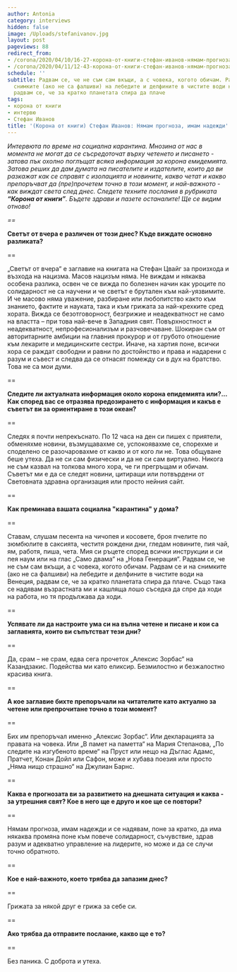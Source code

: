 ```yaml
---
author: Antonia
category: interviews
hidden: false
image: /Uploads/stefanivanov.jpg
layout: post
pageviews: 88
redirect_from:
- /corona/2020/04/10/16-27-корона-от-книги-стефан-иванов-нямам-прогноза-имам-надежди
- /corona/2020/04/11/12-43-корона-от-книги-стефан-иванов-нямам-прогноза-имам-надежди
schedule: ''
subtitle: Радвам се, че не съм сам вкъщи, а с човека, когото обичам. Радвам се и на
  снимките (ако не са фалшиви) на лебедите и делфините в чистите води на Венеция,
  радвам се, че за кратко планетата спира да плаче
tags:
- корона от книги
- интервю
- Стефан Иванов
title: '(Корона от книги) Стефан Иванов: Нямам прогноза, имам надежди'
---
```


_Интервюта по време на социална карантина. Мнозина от нас в момента не могат да се съсредоточат върху четенето и писането - затова пък охолно поглъщат всяка информация за корона емидемията. Затова реших да дам думата на писателите и издателите, които да ви разкажат как се справят с изолацията и новините, какво четат и какво препоръчват да (пре)прочетем точно в този момент, и най-важното - как виждат света след днес. Следете техните послания в рубриката **“Корона от книги”**. Бъдете здрави и пазете останалите! Ще се видим отново!_

_\==_

**Светът от вчера е различен от този днес? Къде виждате основно разликата?**

\==

„Светът от вчера“ е заглавие на книгата на Стефан Цвайг за произхода и възхода на нацизма. Масов нацизъм няма. Не виждам и някаква особена разлика, освен че се вижда по болезнен начин как уроците по солидарност не са научени и че светът е брутален към най-уязвимите. И че масово няма уважение, разбиране или любопитство както към знанието, фактите и науката, така и към грижата за най-крехките сред хората. Вижда се безотговорност, безгрижие и неадекватност не само на властта – при това най-вече в Западния свят. Повърхностност и неадекватност, непрофесионализъм и разчовечаване. Шокиран съм от авторитарните амбиции на главния прокурор и от грубото отношение към лекарите и медицинските сестри. Иначе, на хартия поне, всички хора се раждат свободни и равни по достойнство и права и надарени с разум и съвест и следва да се отнасят помежду си в дух на братство. Това не са мои думи.

\==

**Следите ли актуалната информация около корона епидемията или?... Как според вас се отразява предозирането с информация и какъв е съветът ви за ориентиране в този океан?**

\==

Следях я почти непрекъснато. По 12 часа на ден си пишех с приятели, обменяхме новини, възмущавахме се, успокоявахме се, спорехме и споделено се разочаровахме от какво и от кого ли не. Това общуване беше утеха. Да не си сам физически и да не си сам виртуално. Никога не съм казвал на толкова много хора, че ги прегръщам и обичам. Съветът ми е да се следят новини, цитиращи или потвърдени от Световната здравна организация или просто нейния сайт. 

\==

**Как преминава вашата социална "карантина" у дома?**

\==

Ставам, слушам песента на чичопея и косовете, броя пчелите по зюмбюлите в саксията, честитя рождени дни, гледам новините, пия чай, ям, работя, пиша, чета. Мия си ръцете според всички инструкции и си пея наум или на глас „Само двама“ на „Нова Генерация“. Радвам се, че не съм сам вкъщи, а с човека, когото обичам. Радвам се и на снимките (ако не са фалшиви) на лебедите и делфините в чистите води на Венеция, радвам се, че за кратко планетата спира да плаче. Също така се надявам възрастната ми и кашляща лошо съседка да спре да ходи на работа, но тя продължава да ходи. 

\==

**Успявате ли да настроите ума си на вълна четене и писане и кои са заглавията, които ви съпътстват тези дни?**

\==

Да, срам – не срам, едва сега прочетох „Алексис Зорбас“ на Казандзакис. Подейства ми като еликсир. Безмилостно и безжалостно красива книга.

\==

**А кое заглавие бихте препоръчали на читателите като актуално за четене или препрочитане точно в този момент?**

\==

Бих им препоръчал именно „Алексис Зорбас“. Или декларацията за правата на човека. Или „В памет на паметта“ на Мария Степанова, „По следите на изгубеното време“ на Пруст или нещо на Дъглас Адамс, Пратчет, Конан Дойл или Сафон, може и хубава поезия или просто „Няма нищо страшно“ на Джулиан Барнс. 

\==

**Каква е прогнозата ви за развитието на днешната ситуация и каква - за утрешния свят? Кое в него ще е друго и кое ще се повтори?**

\==

Нямам прогноза, имам надежди и се надявам, поне за кратко, да има някаква промяна поне към повече солидарност, съчувствие, здрав разум и адекватно управление на лидерите, но може и да се случи точно обратното. 

\==

**Кое е най-важното, което трябва да запазим днес?**

\==

Грижата за някой друг е грижа за себе си.

\==

**Ако трябва да отправите послание, какво ще е то?**

\==

Без паника. С доброта и утеха.